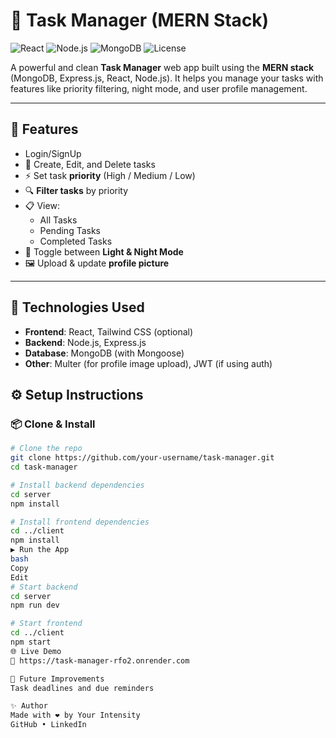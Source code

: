 # 📝 Task Manager (MERN Stack)

![React](https://img.shields.io/badge/Frontend-React-blue)
![Node.js](https://img.shields.io/badge/Backend-Node.js-green)
![MongoDB](https://img.shields.io/badge/Database-MongoDB-brightgreen)
![License](https://img.shields.io/badge/License-MIT-blue.svg)

A powerful and clean **Task Manager** web app built using the **MERN stack** (MongoDB, Express.js, React, Node.js). 
It helps you manage your tasks with features like priority filtering, night mode, and user profile management.

---

## 🚀 Features
-  Login/SignUp
- 📝 Create, Edit, and Delete tasks  
- ⚡ Set task **priority** (High / Medium / Low)  
- 🔍 **Filter tasks** by priority  
- 📋 View:
  - All Tasks  
  - Pending Tasks  
  - Completed Tasks  
- 🌙 Toggle between **Light & Night Mode**  
- 🖼️ Upload & update **profile picture**  

---

## 🔧 Technologies Used

- **Frontend**: React, Tailwind CSS (optional)
- **Backend**: Node.js, Express.js
- **Database**: MongoDB (with Mongoose)
- **Other**: Multer (for profile image upload), JWT (if using auth)


## ⚙️ Setup Instructions

### 📦 Clone & Install

```bash
# Clone the repo
git clone https://github.com/your-username/task-manager.git
cd task-manager

# Install backend dependencies
cd server
npm install

# Install frontend dependencies
cd ../client
npm install
▶️ Run the App
bash
Copy
Edit
# Start backend
cd server
npm run dev

# Start frontend
cd ../client
npm start
🌐 Live Demo
🔗 https://task-manager-rfo2.onrender.com

🧠 Future Improvements
Task deadlines and due reminders

✨ Author
Made with ❤️ by Your Intensity
GitHub • LinkedIn
